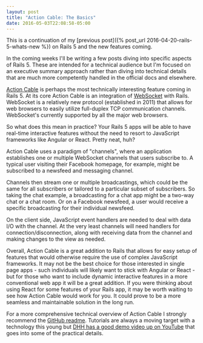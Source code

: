 ```yaml
---
layout: post
title: "Action Cable: The Basics"
date: 2016-05-03T22:08:58-05:00
---
```


This is a continuation of my [previous post]({% post_url 2016-04-20-rails-5-whats-new %}) on Rails 5 and the new features coming. 

In the coming weeks I'll be writing a few posts diving into specific aspects of Rails 5. These are intended for a technical audience but I'm focused on an executive summary approach rather than diving into technical details that are much more competently handled in the official docs and elsewhere.

[Action Cable](https://github.com/rails/rails/tree/master/actioncable) is perhaps the most technically interesting feature coming in Rails 5. At its core Action Cable is an integration of [WebSocket](https://en.wikipedia.org/wiki/WebSocket) with Rails. WebSocket is a relatively new protocol (established in 2011) that allows for web browsers to easily utilize full-duplex TCP communication channels. WebSocket's currently supported by all the major web browsers.

So what does this mean in practice? Your Rails 5 apps will be able to have real-time interactive features without the need to resort to JavaScript frameworks like Angular or React. Pretty neat, huh?

Action Cable uses a paradigm of "channels", where an application establishes one or multiple WebSocket channels that users subscribe to. A typical user visiting their Facebook homepage, for example, might be subscribed to a newsfeed and messaging channel. 

Channels then stream one or multiple broadcastings, which could be the same for all subscribers or tailored to a particular subset of subscribers. So taking the chat example, a broadcasting for a chat app might be a two-way chat or a chat room. Or on a Facebook newsfeed, a user would receive a specific broadcasting for their individual newsfeed.

On the client side, JavaScript event handlers are needed to deal with data I/O with the channel. At the very least channels will need handlers for connection/disconnection, along with receiving data from the channel and making changes to the view as needed.

Overall, Action Cable is a great addition to Rails that allows for easy setup of features that would otherwise require the use of complex JavaScript frameworks. It may not be the best choice for those interested in single page apps - such individuals will likely want to stick with Angular or React - but for those who want to include dynamic interactive features in a more conventional web app it will be a great addition. If you were thinking about using React for some features of your Rails app, it may be worth waiting to see how Action Cable would work for you. It could prove to be a more seamless and maintainable solution in the long run.

For a more comprehensive technical overview of Action Cable I strongly recommend the [GitHub readme](https://github.com/rails/rails/tree/master/actioncable). Tutorials are always a moving target with a technology this young but [DHH has a good demo video up on YouTube](https://www.youtube.com/watch?v=n0WUjGkDFS0) that goes into some of the practical details.

